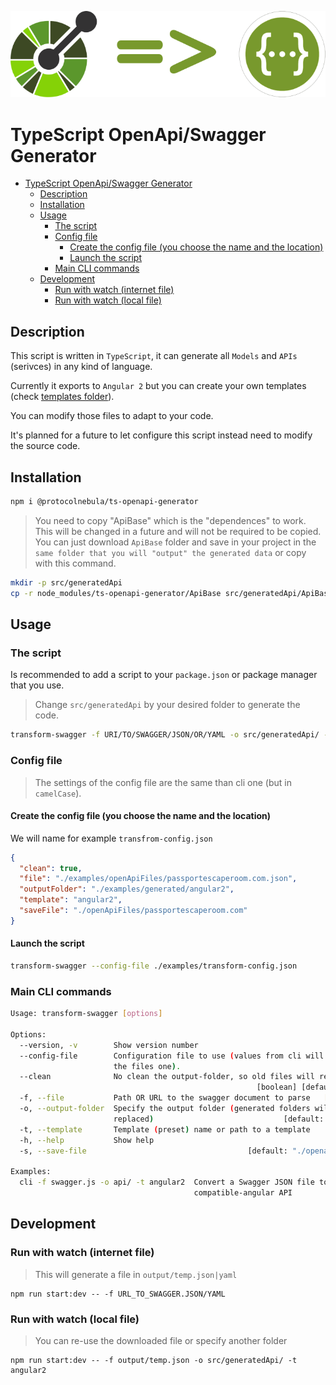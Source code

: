![Logo](assets/logo.png)
# TypeScript OpenApi/Swagger Generator


- [TypeScript OpenApi/Swagger Generator](#typescript-openapiswagger-generator)
  - [Description](#description)
  - [Installation](#installation)
  - [Usage](#usage)
    - [The script](#the-script)
    - [Config file](#config-file)
      - [Create the config file (you choose the name and the location)](#create-the-config-file-you-choose-the-name-and-the-location)
      - [Launch the script](#launch-the-script)
    - [Main CLI commands](#main-cli-commands)
  - [Development](#development)
    - [Run with watch (internet file)](#run-with-watch-internet-file)
    - [Run with watch (local file)](#run-with-watch-local-file)

## Description

This script is written in `TypeScript`, it can generate all `Models` and `APIs` (serivces) in any kind of language.

Currently it exports to `Angular 2` but you can create your own templates (check [templates folder](templates)).

You can modify those files to adapt to your code.

It's planned for a future to let configure this script instead need to modify the source code.

## Installation

```bash
npm i @protocolnebula/ts-openapi-generator
```

> You need to copy "ApiBase" which is the "dependences" to work. This will be changed in a future and will not be required to be copied.
> You can just download `ApiBase` folder and save in your project in the `same folder that you will "output" the generated data` or copy with this command.

```bash
mkdir -p src/generatedApi
cp -r node_modules/ts-openapi-generator/ApiBase src/generatedApi/ApiBase
```

## Usage

### The script

Is recommended to add a script to your `package.json` or package manager that you use.

> Change `src/generatedApi` by your desired folder to generate the code.

```bash
transform-swagger -f URI/TO/SWAGGER/JSON/OR/YAML -o src/generatedApi/ -t angular2
```

### Config file

> The settings of the config file are the same than cli one (but in `camelCase`).

#### Create the config file (you choose the name and the location)

We will name for example `transfrom-config.json`

```json
{
  "clean": true,
  "file": "./examples/openApiFiles/passportescaperoom.com.json",
  "outputFolder": "./examples/generated/angular2",
  "template": "angular2",
  "saveFile": "./openApiFiles/passportescaperoom.com"
}
```

#### Launch the script

```bash
transform-swagger --config-file ./examples/transform-config.json
```

### Main CLI commands

```bash
Usage: transform-swagger [options]

Options:
  --version, -v        Show version number                             [boolean]
  --config-file        Configuration file to use (values from cli will overwrite
                       the files one).
  --clean              No clean the output-folder, so old files will remain
                                                       [boolean] [default: true]
  -f, --file           Path OR URL to the swagger document to parse   [required]
  -o, --output-folder  Specify the output folder (generated folders will be
                       replaced)                             [default: "output"]
  -t, --template       Template (preset) name or path to a template
  -h, --help           Show help                                       [boolean]
  -s, --save-file                                    [default: "./openapi_temp"]

Examples:
  cli -f swagger.js -o api/ -t angular2  Convert a Swagger JSON file to
                                         compatible-angular API
```

## Development

### Run with watch (internet file)

> This will generate a file in `output/temp.json|yaml`

```
npm run start:dev -- -f URL_TO_SWAGGER.JSON/YAML
```


### Run with watch (local file)

> You can re-use the downloaded file or specify another folder

```
npm run start:dev -- -f output/temp.json -o src/generatedApi/ -t angular2
```

